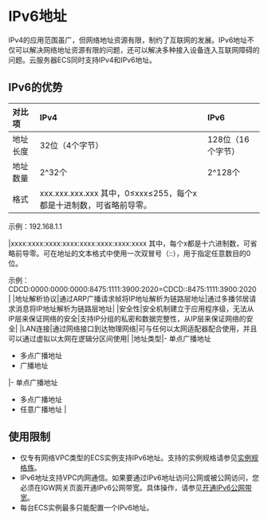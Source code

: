 # IPv6地址

IPv4的应用范围虽广，但网络地址资源有限，制约了互联网的发展。IPv6地址不仅可以解决网络地址资源有限的问题，还可以解决多种接入设备连入互联网障碍的问题。云服务器ECS同时支持IPv4和IPv6地址。

## IPv6的优势

|对比项|IPv4|IPv6|
|:--|:---|:---|
|地址长度|32位（4个字节）|128位（16个字节）|
|地址数量|2^32个|2^128个|
|格式|xxx.xxx.xxx.xxx 其中，0≤xxx≤255，每个x都是十进制数，可省略前导零。

示例：192.168.1.1

|xxxx:xxxx:xxxx:xxxx:xxxx:xxxx:xxxx:xxxx 其中，每个x都是十六进制数，可省略前导零。可在地址的文本格式中使用一次双冒号（::），用于指定任意数目的0位。

示例：CDCD:0000:0000:0000:8475:1111:3900:2020=CDCD::8475:1111:3900:2020 |
|地址解析协议|通过ARP广播请求帧将IP地址解析为链路层地址|通过多播邻居请求消息将IP地址解析为链路层地址|
|安全性|安全机制建立于应用程序级，无法从IP层来保证网络的安全|支持IP分组的私密和数据完整性，从IP层来保证网络的安全|
|LAN连接|通过网络接口到达物理网络|可与任何以太网适配器配合使用，并且可以通过虚拟以太网在逻辑分区间使用|
|地址类型|-   单点广播地址
-   多点广播地址
-   广播地址

|-   单点广播地址
-   多点广播地址
-   任意广播地址 |

## 使用限制

-   仅专有网络VPC类型的ECS实例支持IPv6地址。支持的实例规格请参见[实例规格族](/intl.zh-CN/实例/实例规格族.md)。
-   IPv6地址支持VPC内网通信。如果要通过IPv6地址访问公网或被公网访问，您必须在IGW网关页面开通IPv6公网带宽。具体操作，请参见[开通IPv6公网带宽](/intl.zh-CN/用户指南/管理IPv6公网带宽/开通IPv6公网带宽.md)。
-   每台ECS实例最多只能配置一个IPv6地址。

